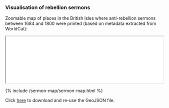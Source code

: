 ### Visualisation of rebellion sermons

Zoomable map of places in the British Isles where anti-rebellion sermons between 1684 and 1800 were printed (based on metadata extracted from WorldCat):

 <iframe src="/sermon-map/sermon-map.html" title="sermon map" width="100%">Number of sermons per place</iframe> 
 
 {% include /sermon-map/sermon-map.html %}
 
 Click [here](https://github.com/MonikaBarget/Revolts/blob/master/MAP_sermons-per-place.geojson) to download and re-use the GeoJSON file.

